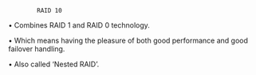             RAID 10 

• Combines RAID 1 and RAID 0 technology.

• Which means having the pleasure of both good performance and good failover 
handling.

• Also called ‘Nested RAID’.